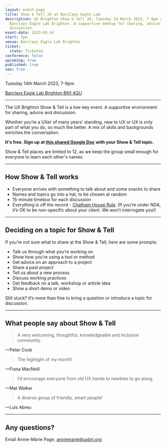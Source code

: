 ```yaml
---
layout: event-page
title: Show & Tell 26 at Barclays Eagle Lab
description: UX Brighton Show & Tell 26, Tuesday 14 March 2023, 7-9pm at the
  Barclays Eagle Lab Brighton. A supportive meetup for sharing, advice and
  discussion.
event-date: 2023-03-14
start: 7pm
venue: Barclays Eagle Lab Brighton
ticket:
  state: Ticketed
conference: false
upcoming: true
published: true
seo: true
---
```

Tuesday 14th March 2023, 7-9pm

[](https://www.google.com/maps/place/The+Skiff/@50.829334,-0.138472,15z/data=!4m5!3m4!1s0x0:0xa82eae645ae91b0f!8m2!3d50.829334!4d-0.138472?shorturl=1)[Barclays Eagle Lab Brighton BN1 4QU](https://goo.gl/maps/eEhbKYwDhBkV3HWe6)

- - -

The UX Brighton Show & Tell is a low-key event. A supportive environment for sharing, advice and discussion.

Whether you’re a UXer of many years’ standing, new to UX or UX is only part of what you do, so much the better. A mix of skills and backgrounds enriches the conversation.

**It's free. Sign up at [this shared Google Doc](https://docs.google.com/document/d/1om65ZujW-ZqMgOw1qsZqjx1vBm-cbBzOVkIyQsz_JeE/edit?usp=sharing) with your Show & Tell topic.**

Show & Tell places are limited to 12, as we keep the group small enough for everyone to learn each other's names.

- - -

## How Show & Tell works

* Everyone arrives with something to talk about and some snacks to share
* Names and topics go into a hat, to be chosen at random
* 15-minute timebox for each discussion
* Everything is off the record - [Chatham House Rule](https://www.chathamhouse.org/chatham-house-rule). (If you’re under NDA, it’s OK to be non-specific about your client. We won’t interrogate you!)

- - -

## Deciding on a topic for Show & Tell

If you’re not sure what to share at the Show & Tell, here are some prompts:

* Talk us through what you’re working on
* Show how you’re using a tool or method
* Get advice on an approach to a project
* Share a past project
* Tell us about a new process
* Discuss working practices
* Get feedback on a talk, workshop or article idea
* Show a short demo or video

Still stuck? It’s more than fine to bring a question or introduce a topic for discussion.

- - -

## What people say about Show & Tell

> A very welcoming, thoughtful, knowledgeable and inclusive community.

—Peter Cook

> The highlight of my month!

—Fiona MacNeill

> I’d encourage everyone from old UX hands to newbies to go along.

—Mat Walker

> A diverse group of friendly, smart people!

—Luis Abreu

- - -

## Any questions?

Email Annie-Marie Page, [anniemarie@uxbri.org](mailto:anniemarie@uxbri.org)